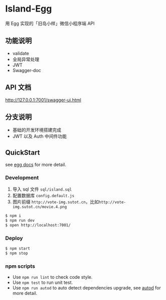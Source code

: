 # Island-Egg
用 Egg 实现的「旧岛小样」微信小程序端 API

## 功能说明
- validate
- 全局异常处理
- JWT
- Swagger-doc

## API 文档
http://127.0.0.1:7001/swagger-ui.html

## 分支说明
- 基础的开发环境搭建完成
- JWT 以及 Auth 中间件功能

## QuickStart

<!-- add docs here for user -->

see [egg docs][egg] for more detail.

### Development
1. 导入 sql 文件 `sql/island.sql`
2. 配置数据库 `config.default.js`
3. 图片前缀 `http://vote-img.sutot.cn`，比如`http://vote-img.sutot.cn/movie.4.png`

```bash
$ npm i
$ npm run dev
$ open http://localhost:7001/
```

### Deploy

```bash
$ npm start
$ npm stop
```

### npm scripts

- Use `npm run lint` to check code style.
- Use `npm test` to run unit test.
- Use `npm run autod` to auto detect dependencies upgrade, see [autod](https://www.npmjs.com/package/autod) for more detail.


[egg]: https://eggjs.org